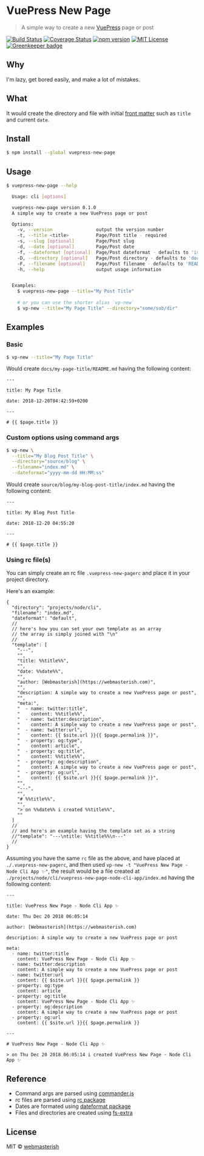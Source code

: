 # VuePress New Page

> A simple way to create a new [VuePress](https://vuepress.vuejs.org/) page or post

[![Build Status](https://img.shields.io/travis/webmasterish/vuepress-new-page/master.svg?style=flat-square)](https://travis-ci.org/webmasterish/vuepress-new-page)
[![Coverage Status](https://img.shields.io/coveralls/github/webmasterish/vuepress-new-page/master.svg?style=flat-square)](https://coveralls.io/github/webmasterish/vuepress-new-page?branch=master)
[![npm version](https://img.shields.io/npm/v/vuepress-new-page.svg?style=flat-square)](http://npm.im/vuepress-new-page)
[![MIT License](https://img.shields.io/npm/l/express.svg?style=flat-square)](http://opensource.org/licenses/MIT) [![Greenkeeper badge](https://badges.greenkeeper.io/webmasterish/vuepress-new-page.svg)](https://greenkeeper.io/)


## Why

I'm lazy, get bored easily, and make a lot of mistakes.


## What

It would create the directory and file with initial [front matter](https://vuepress.vuejs.org/guide/frontmatter.html)
such as `title` and current `date`.


## Install


```sh
$ npm install --global vuepress-new-page
```


## Usage

```sh
$ vuepress-new-page --help

  Usage: cli [options]

  vuepress-new-page version 0.1.0
  A simple way to create a new VuePress page or post

  Options:
    -v, --version                output the version number
    -t, --title <title>          Page/Post title - required
    -s, --slug [optional]        Page/Post slug
    -d, --date [optional]        Page/Post date
    -f, --dateformat [optional]  Page/Post dateformat - defaults to 'isoDateTime'
    -D, --directory [optional]   Page/Post directory - defaults to 'docs'
    -F, --filename [optional]    Page/Post filename - defaults to 'README.md'
    -h, --help                   output usage information


  Examples:
    $ vuepress-new-page --title="My Post Title"
    
    # or you can use the shorter alias `vp-new`
    $ vp-new --title="My Page Title" --directory="some/sub/dir"

```


## Examples


### Basic

```sh
$ vp-new --title="My Page Title"
```

Would create `docs/my-page-title/README.md` having the following content:


```
---

title: My Page Title

date: 2018-12-20T04:42:59+0200

---

# {{ $page.title }}

```


### Custom options using command args


```sh
$ vp-new \
  --title="My Blog Post Title" \
  --directory="source/blog" \
  --filename="index.md" \
  --dateformat="yyyy-mm-dd HH:MM:ss"
```

Would create `source/blog/my-blog-post-title/index.md` having the following content:


```
---

title: My Blog Post Title

date: 2018-12-20 04:55:20

---

# {{ $page.title }}

```



### Using rc file(s)

You can simply create an rc file `.vuepress-new-pagerc` 
and place it in your project directory.

Here's an example:

```
{
  "directory": "projects/node/cli",
  "filename": "index.md",
  "dateformat": "default",
  //
  // here's how you can set your own template as an array
  // the array is simply joined with "\n"
  //
  "template": [
    "---",
    "",
    "title: %%title%%",
    "",
    "date: %%date%%",
    "",
    "author: [Webmasterish](https://webmasterish.com)",
    "",
    "description: A simple way to create a new VuePress page or post",
    "",
    "meta:",
    "  - name: twitter:title",
    "    content: %%title%%",
    "  - name: twitter:description",
    "    content: A simple way to create a new VuePress page or post",
    "  - name: twitter:url",
    "    content: {{ $site.url }}{{ $page.permalink }}",
    "  - property: og:type",
    "    content: article",
    "  - property: og:title",
    "    content: %%title%%",
    "  - property: og:description",
    "    content: A simple way to create a new VuePress page or post",
    "  - property: og:url",
    "    content: {{ $site.url }}{{ $page.permalink }}",
    "",
    "---",
    "",
    "# %%title%%",
    "",
    "> on %%date%% i created %%title%%",
    ""
  ]
  //
  // and here's an example having the template set as a string
  //"template": "---\ntitle: %%title%%\n---"
  //
}

```

Assuming you have the same `rc` file as the above, and have placed at
`./.vuepress-new-pagerc`, and then used `vp-new -t "VuePress New Page - Node Cli App ✨"`,
the result would be a file created at `./projects/node/cli/vuepress-new-page-node-cli-app/index.md` 
having the following content:


```
---

title: VuePress New Page - Node Cli App ✨

date: Thu Dec 20 2018 06:05:14

author: [Webmasterish](https://webmasterish.com)

description: A simple way to create a new VuePress page or post

meta:
  - name: twitter:title
    content: VuePress New Page - Node Cli App ✨
  - name: twitter:description
    content: A simple way to create a new VuePress page or post
  - name: twitter:url
    content: {{ $site.url }}{{ $page.permalink }}
  - property: og:type
    content: article
  - property: og:title
    content: VuePress New Page - Node Cli App ✨
  - property: og:description
    content: A simple way to create a new VuePress page or post
  - property: og:url
    content: {{ $site.url }}{{ $page.permalink }}

---

# VuePress New Page - Node Cli App ✨

> on Thu Dec 20 2018 06:05:14 i created VuePress New Page - Node Cli App ✨

```


## Reference

- Command args are parsed using [commander.js](https://github.com/tj/commander.js)
- rc files are parsed using [rc package](https://github.com/dominictarr/rc)
- Dates are formated using [dateformat package](https://github.com/felixge/node-dateformat)
- Files and directories are created using [fs-extra](https://github.com/jprichardson/node-fs-extra)


## License

MIT © [webmasterish](https://webmasterish.com)
